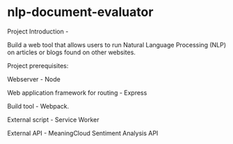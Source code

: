 # nlp-document-evaluator
Project Introduction - 

Build a web tool that allows users to run Natural Language Processing (NLP) on articles or blogs found on other websites.


Project prerequisites:  

Webserver - Node

Web application framework for routing - Express

Build tool - Webpack.

External script - Service Worker 

External API - MeaningCloud Sentiment Analysis API 
